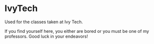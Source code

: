 # IvyTech
Used for the classes taken at Ivy Tech.

If you find yourself here, you either are bored or you must be one of my professors. Good luck in your endeavors!
